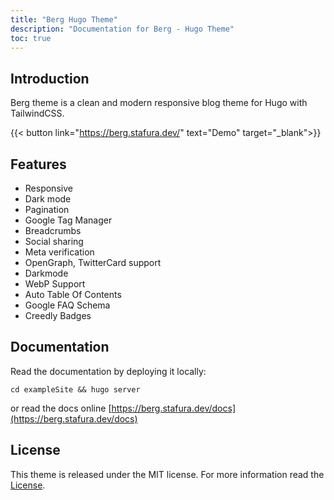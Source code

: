 ```yaml
---
title: "Berg Hugo Theme"
description: "Documentation for Berg - Hugo Theme"
toc: true
---
```


## Introduction

Berg theme is a clean and modern responsive blog theme for Hugo with TailwindCSS.

{{< button link="https://berg.stafura.dev/" text="Demo" target="_blank">}}

## Features

- Responsive
- Dark mode
- Pagination
- Google Tag Manager
- Breadcrumbs
- Social sharing
- Meta verification
- OpenGraph, TwitterCard support
- Darkmode
- WebP Support
- Auto Table Of Contents
- Google FAQ Schema 
- Creedly Badges

## Documentation

Read the documentation by deploying it locally:

```shell
cd exampleSite && hugo server
```

or read the docs online [https://berg.stafura.dev/docs](https://berg.stafura.dev/docs)

## License

This theme is released under the MIT license. For more information read the [License](https://github.com/matusstafura/berg-hugo-theme/blob/main/LICENSE).

